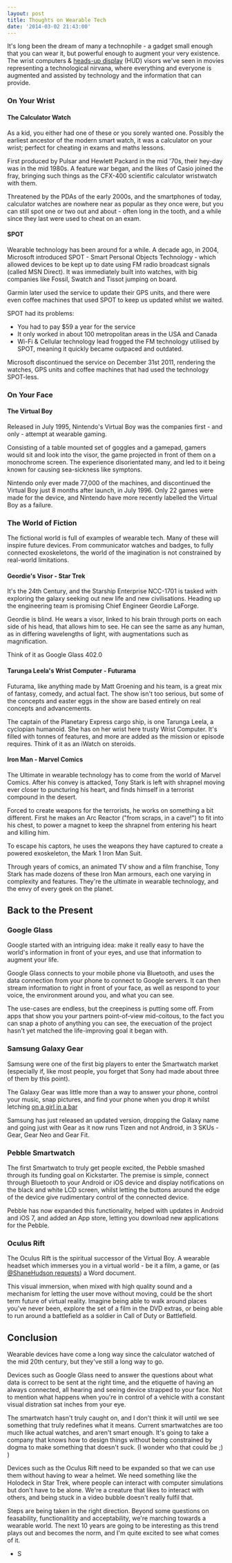 ```yaml
---
layout: post
title: Thoughts on Wearable Tech
date: '2014-03-02 21:43:00'
---
```


It's long been the dream of many a technophile - a gadget small enough that you can wear it, but powerful enough to augment your very existence. The wrist computers & [heads-up display](http://en.wikipedia.org/wiki/Head-up_display) (HUD) visors we've seen in movies representing a technological nirvana, where everything and everyone is augmented and assisted by technology and the information that can provide.

### On Your Wrist
#### The Calculator Watch
As a kid, you either had one of these or you sorely wanted one. Possibly the earliest ancestor of the modern smart watch, it was a calculator on your wrist; perfect for cheating in exams and maths lessons.

First produced by Pulsar and Hewlett Packard in the mid '70s, their hey-day was in the mid 1980s. A feature war began, and the likes of Casio joined the fray, bringing such things as the CFX-400 scientific calculator wristwatch with them.

Threatened by the PDAs of the early 2000s, and the smartphones of today, calculator watches are nowhere near as popular as they once were, but you can still spot one or two out and about - often long in the tooth, and a while since they last were used to cheat on an exam.

#### SPOT
Wearable technology has been around for a while. A decade ago, in 2004, Microsoft introduced SPOT - Smart Personal Objects Technology - which allowed devices to be kept up to date using FM radio broadcast signals (called MSN Direct). It was immediately built into watches, with big companies like Fossil, Swatch and Tissot jumping on board.

Garmin later used the service to update their GPS units, and there were even coffee machines that used SPOT to keep us updated whilst we waited.

SPOT had its problems:

* You had to pay $59 a year for the service
* It only worked in about 100 metropolitan areas in the USA and Canada
* Wi-Fi & Cellular technology lead frogged the FM technology utilised by SPOT, meaning it quickly became outpaced and outdated.

Microsoft discontinued the service on December 31st 2011, rendering the watches, GPS units and coffee machines that had used the technology SPOT-less.

### On Your Face
#### The Virtual Boy
Released in July 1995, Nintendo's Virtual Boy was the companies first - and only - attempt at wearable gaming.

Consisting of a table mounted set of goggles and a gamepad, gamers would sit and look into the visor, the game projected in front of them on a monochrome screen. The experience disorientated many, and led to it being known for causing sea-sickness like symptons. 

Nintendo only ever made 77,000 of the machines, and discontinued the Virtual Boy just 8 months after launch, in July 1996. Only 22 games were made for the device, and Nintendo have more recently labelled the Virtual Boy as a failure.

### The World of Fiction
The fictional world is full of examples of wearable tech. Many of these will inspire future devices. From communicator watches and badges, to fully connected exoskeletons, the world of the imagination is not constrained by real-world limitations. 
#### Geordie's Visor - Star Trek
It's the 24th Century, and the Starship Enterprise NCC-1701 is tasked with exploring the galaxy seeking out new life and new civilisations. Heading up the engineering team is promising Chief Engineer Geordie LaForge.

Geordie is blind. He wears a visor, linked to his brain through ports on each side of his head, that allows him to see. He can see the same as any human, as in differing wavelengths of light, with augmentations such as magnification. 

Think of it as Google Glass 402.0
#### Tarunga Leela's Wrist Computer - Futurama
Futurama, like anything made by Matt Groening and his team, is a great mix of fantasy, comedy, and actual fact. The show isn't too serious, but some of the concepts and easter eggs in the show are based entirely on real concepts and advancements. 

The captain of the Planetary Express cargo ship, is one Tarunga Leela, a cyclopian humanoid. She has on her wrist here trusty Wrist Computer. It's filled with tonnes of features, and more are added as the mission or episode requires. Think of it as an iWatch on steroids. 

#### Iron Man - Marvel Comics
The Ultimate in wearable technology has to come from the world of Marvel Comics. After his convey is attacked, Tony Stark is left with shrapnel moving ever closer to puncturing his heart, and finds himself in a terrorist compound in the desert. 

Forced to create weapons for the terrorists, he works on something a bit different. First he makes an Arc Reactor ("from scraps, in a cave!") to fit into his chest, to power a magnet to keep the shrapnel from entering his heart and killing him. 

To escape his captors, he uses the weapons they have captured to create a powered exoskeleton, the Mark 1 Iron Man Suit. 

Through years of comics, an animated TV show and a film franchise, Tony Stark has made dozens of these Iron Man armours, each one varying in complexity and features. They're the ultimate in wearable technology, and the envy of every geek on the planet. 

## Back to the Present
### Google Glass
Google started with an intriguing idea: make it really easy to have the world's information in front of your eyes, and use that information to augment your life. 

Google Glass connects to your mobile phone via Bluetooth, and uses the data connection from your phone to connect to Google servers. It can then stream information to right in front of your face, as well as respond to your voice, the environment around you, and what you can see. 

The use-cases are endless, but the creepiness is putting some off. From apps that show you your partners point-of-view mid-coitous, to the fact you can snap a photo of anything you can see, the execuation of the project hasn't yet matched the life-improving goal it began with. 

### Samsung Galaxy Gear
Samsung were one of the first big players to enter the Smartwatch market (especially if, like most people, you forget that Sony had made about three of them by this point). 

The Galaxy Gear was little more than a way to answer your phone, control your music, snap pictures, and find your phone when you drop it whilst letching [on a girl in a bar](http://www.google.es/url?sa=t&rct=j&q=&esrc=s&source=web&cd=2&cad=rja&ved=0CDEQtwIwAQ&url=http%3A%2F%2Fwww.youtube.com%2Fwatch%3Fv%3DT8nJKWJTsUg&ei=PJ4TU86IG6ya1AW3q4HQAg&usg=AFQjCNGd7X97vf7hsR0rfSjO4SyNLupbxg&sig2=d5VL0zn3MBy4UC8LmepxsQ&bvm=bv.62286460,d.d2k. )

Samsung has just released an updated version, dropping the Galaxy name and going just with Gear as it now runs Tizen and not Android, in 3 SKUs - Gear, Gear Neo and Gear Fit.

### Pebble Smartwatch
The first Smartwatch to truly get people excited, the Pebble smashed through its funding goal on Kickstarter. The premise is simple, connect through Bluetooth to your Android or iOS device and display notifications on the black and white LCD screen, whilst letting the buttons around the edge of the device give rudimentary control of the connected device. 

Pebble has now expanded this functionality, helped with updates in Android and iOS 7, and added an App store, letting you download new applications for the Pebble. 

### Oculus Rift
The Oculus Rift is the spiritual successor of the Virtual Boy. A wearable headset which immerses you in a virtual world - be it a film, a game, or (as [@ShaneHudson requests](http://www.twitter.com/ShaneHudson)) a Word document.

This visual immersion, when mixed with high quality sound and a mechanism for letting the user move without moving, could be the short term future of virtual reality. Imagine being able to walk around places you've never been, explore the set of a film in the DVD extras, or being able to run around a battlefield as a soldier in Call of Duty or Battlefield. 

## Conclusion
Wearable devices have come a long way since the calculator watched of the mid 20th century, but they've still a long way to go. 

Devices such as Google Glass need to answer the questions about what data is correct to be sent at the right time, and the etiquette of having an always connected, all hearing and seeing device strapped to your face. Not to mention what happens when you're in control of a vehicle with a constant visual distration sat inches from your eye. 

The smartwatch hasn't truly caught on, and I don't think it will until we see something that truly redefines what it means. Current smartwatches are too much like actual watches, and aren't smart enough. It's going to take a company that knows how to design things without being constrained by dogma to make something that doesn't suck. (I wonder who that could be ;) )

Devices such as the Oculus Rift need to be expanded so that we can use them without having to wear a helmet. We need something like the Holodeck in Star Trek, where people can interact with computer simulations but don't have to be alone. We're a creature that likes to interact with others, and being stuck in a video bubble doesn't really fulfil that. 

Steps are being taken in the right direction. Beyond some questions on feasability, functionalitity and acceptability, we're marching towards a wearable world. The next 10 years are going to be interesting as this trend plays out and becomes the norm, and I'm quite excited to see what comes of it. 

- S